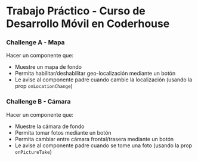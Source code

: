# Trabajo Práctico - Curso de Desarrollo Móvil en Coderhouse

### Challenge A - Mapa

Hacer un componente que:
- Muestre un mapa de fondo
- Permita habilitar/deshabilitar geo-localización mediante un botón
- Le avise al componente padre cuando cambie la localización (usando la prop `onLocationChange`)

### Challenge B - Cámara

Hacer un componente que:
- Muestre la cámara de fondo
- Permita tomar fotos mediante un botón
- Permita cambiar entre cámara frontal/trasera mediante un botón
- Le avise al componente padre cuando se tome una foto (usando la prop `onPictureTake`)
